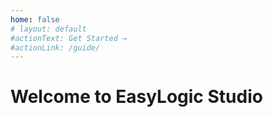 ```yaml
---
home: false
# layout: default
#actionText: Get Started →
#actionLink: /guide/
---
```


# Welcome to EasyLogic Studio 
